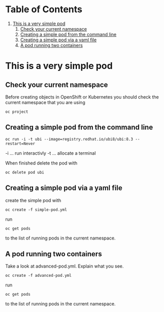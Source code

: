 
# Table of Contents

1.  [This is a very  simple pod](#orgff343ca)
    1.  [Check your current namespace](#org033df1a)
    2.  [Creating a simple pod from the command line](#orgc5a7c88)
    3.  [Creating a simple pod via a yaml file](#orgda401d6)
    4.  [A pod running two containers](#org4c618f3)


<a id="orgff343ca"></a>

# This is a very  simple pod


<a id="org033df1a"></a>

## Check your current namespace

Before creating objects in OpenShift or Kubernetes you should check
the current namespace that you are using

    oc project


<a id="orgc5a7c88"></a>

## Creating a simple pod from the command line

    oc run -i -t ubi --image=registry.redhat.io/ubi8/ubi:8.3 --restart=Never

-i &#x2026; run interactivly
-t &#x2026; allocate a terminal

When finished delete the pod with

    oc delete pod ubi


<a id="orgda401d6"></a>

## Creating a simple pod via a yaml file

create the simple pod with

    oc create -f simple-pod.yml

run

    oc get pods

to the list of running pods in the current namespace.


<a id="org4c618f3"></a>

## A pod running two containers

Take a look at advanced-pod.yml. Explain what you see.

    oc create -f advanced-pod.yml

run

    oc get pods

to the list of running pods in the current namespace.
